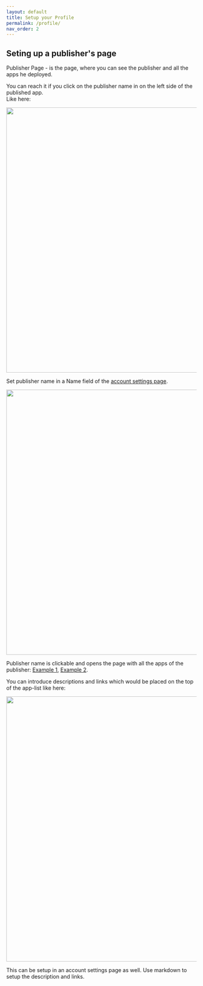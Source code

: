 ```yaml
---
layout: default
title: Setup your Profile
permalink: /profile/
nav_order: 2
---
```


## Seting up a publisher's page
Publisher Page - is the page, where you can see the publisher and all the apps he deployed.

You can reach it if you click on the publisher name in on the left side of the published app.   
Like here:   

<img src="/assets/images/profile/1.png" width="700"> 

Set publisher name in a Name field of the [account settings page](https://openexchange.intersystems.com/account).   

<img src="/assets/images/profile/2.png" width="700"> 

Publisher name is clickable and opens the page with all the apps of the publisher:
[Example 1](https://openexchange.intersystems.com/user/Eduard%20Lebedyuk/i0izhXgB7qUs5qHrMpzMzOlfHA), [Example 2](https://openexchange.intersystems.com/user/Evgeny%20Shvarov/PsVoekohQP54VMJhkXmYMe96mPo).

You can introduce descriptions and links which would be placed on the top of the app-list like here:   

<img src="/assets/images/profile/3.png" width="700"> 

This can be setup in an account settings page as well. Use markdown to setup the description and links.